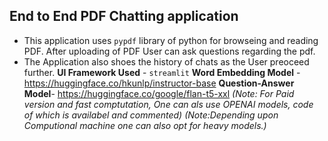 ## End to End  PDF Chatting application

- This application uses `pypdf` library of python for browseing and reading PDF. After uploading of PDF User can ask questions regarding the pdf.
- The Application also shoes the history of chats as the User preoceed further.
**UI Framework Used** - `streamlit`
**Word Embedding Model** - https://huggingface.co/hkunlp/instructor-base
**Question-Answer Model**- https://huggingface.co/google/flan-t5-xxl
*(Note: For Paid version and fast comptutation, One can als use OPENAI models, code of which is availabel and commented)*
*(Note:Depending upon Computional machine one can also opt for heavy models.)*
